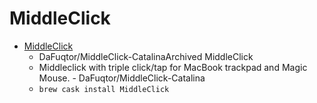 # MiddleClick
- [MiddleClick](https://github.com/DaFuqtor/MiddleClick)
  -  DaFuqtor/MiddleClick-CatalinaArchived     MiddleClick 
  - Middleclick with triple click/tap for MacBook trackpad and Magic Mouse. - DaFuqtor/MiddleClick-Catalina
  - `brew cask install MiddleClick`
